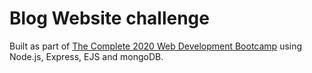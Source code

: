 # Blog Website challenge

Built as part of [The Complete 2020 Web Development Bootcamp](https://www.udemy.com/course/the-complete-web-development-bootcamp/)
using Node.js, Express, EJS and mongoDB.
